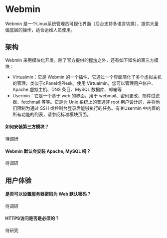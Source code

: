 # Webmin

Webmin 是一个Linux系统管理员可视化界面（后台支持多语言切换），提供大量偏底层的操作，适合运维人员使用。

## 架构

Webmin 采用模块化开发，除了官方提供的[模块](https://doxfer.webmin.com/Webmin/Webmin_Modules)之外，还有如下知名的第三方模块：

* Virtualmin：它是 Webmin 的一个插件，它通过一个界面简化了多个虚拟主机的管理，类似于cPanel或Plesk。使用 Virtualmin，您可以管理用户帐户、Apache 虚拟主机、DNS 条目、MySQL 数据库、邮箱等
* Usermin：它是一个基于 web 的界面，用于 webmail、密码更改、邮件过滤器、fetchmail 等等。它是为 Unix 系统上的普通非 root 用户设计的，并将他们限制为通过 SSH 或控制台登录后能够执行的任务。有关Usermin 中内置的所有功能的列表，请参阅标准模块页面。

#### 如何安装第三方模块？

待调研

#### Webmin 默认会安装 Apache, MySQL 吗？

待调研

## 用户体验

#### 是否可以设置服务器密码为 Web 默认密码？

待调研

#### HTTPS访问是否是必须的？

待研究
